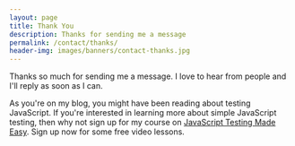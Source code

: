 ```yaml
---
layout: page
title: Thank You
description: Thanks for sending me a message
permalink: /contact/thanks/
header-img: images/banners/contact-thanks.jpg
---
```


Thanks so much for sending me a message. I love to hear from people and I'll reply as soon as I can.

As you're on my blog, you might have been reading about testing JavaScript. If you're interested in learning more about simple JavaScript testing, then why not sign up for my course on [JavaScript Testing Made Easy]({{site.url}}/courses/javascript-testing-made-easy). Sign up now for some free video lessons.